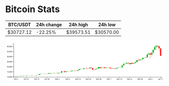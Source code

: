 # Bitcoin Stats

BTC/USDT|24h change|24h high|24h low|
|---|---|---|---|
|$30727.12|-22.25%|$39573.51|$30570.00|

<img src="./chart.svg">
